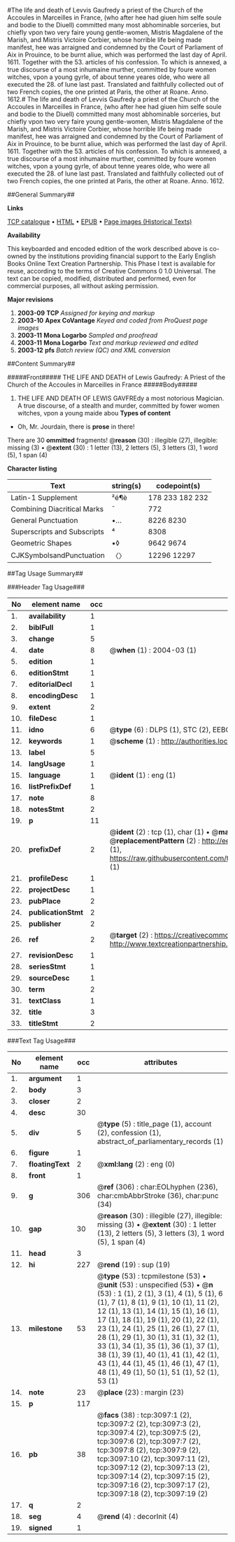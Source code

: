 #The life and death of Levvis Gaufredy a priest of the Church of the Accoules in Marceilles in France, (who after hee had giuen him selfe soule and bodie to the Diuell) committed many most abhominable sorceries, but chiefly vpon two very faire young gentle-women, Mistris Magdalene of the Marish, and Mistris Victoire Corbier, whose horrible life being made manifest, hee was arraigned and condemned by the Court of Parliament of Aix in Prouince, to be burnt aliue, which was performed the last day of April. 1611. Together with the 53. articles of his confession. To which is annexed, a true discourse of a most inhumaine murther, committed by foure women witches, vpon a young gyrle, of about tenne yeares olde, who were all executed the 28. of Iune last past. Translated and faithfully collected out of two French copies, the one printed at Paris, the other at Roane. Anno. 1612.#
The life and death of Levvis Gaufredy a priest of the Church of the Accoules in Marceilles in France, (who after hee had giuen him selfe soule and bodie to the Diuell) committed many most abhominable sorceries, but chiefly vpon two very faire young gentle-women, Mistris Magdalene of the Marish, and Mistris Victoire Corbier, whose horrible life being made manifest, hee was arraigned and condemned by the Court of Parliament of Aix in Prouince, to be burnt aliue, which was performed the last day of April. 1611. Together with the 53. articles of his confession. To which is annexed, a true discourse of a most inhumaine murther, committed by foure women witches, vpon a young gyrle, of about tenne yeares olde, who were all executed the 28. of Iune last past. Translated and faithfully collected out of two French copies, the one printed at Paris, the other at Roane. Anno. 1612.

##General Summary##

**Links**

[TCP catalogue](http://www.ota.ox.ac.uk/tcp/)  • 
[HTML](http://tei.it.ox.ac.uk/tcp/Texts-HTML/free/A01/A01558.html)  • 
[EPUB](http://tei.it.ox.ac.uk/tcp/Texts-EPUB/free/A01/A01558.epub) • 
[Page images (Historical Texts)](https://data.historicaltexts.jisc.ac.uk/view?pubId=eebo-99838709e&pageId=eebo-99838709e-3097-1)

**Availability**

This keyboarded and encoded edition of the
	       work described above is co-owned by the institutions
	       providing financial support to the Early English Books
	       Online Text Creation Partnership. This Phase I text is
	       available for reuse, according to the terms of Creative
	       Commons 0 1.0 Universal. The text can be copied,
	       modified, distributed and performed, even for
	       commercial purposes, all without asking permission.

**Major revisions**

1. __2003-09__ __TCP__ *Assigned for keying and markup*
1. __2003-10__ __Apex CoVantage__ *Keyed and coded from ProQuest page images*
1. __2003-11__ __Mona Logarbo__ *Sampled and proofread*
1. __2003-11__ __Mona Logarbo__ *Text and markup reviewed and edited*
1. __2003-12__ __pfs__ *Batch review (QC) and XML conversion*

##Content Summary##

#####Front#####
THE LIFE AND DEATH of Lewis Gaufredy: A Priest of the Church of the Accoules in Marceilles in France
#####Body#####

1. THE LIFE AND DEATH OF LEWIS GAVFREdy a most notorious Magician.
A true discourse, of a stealth and murder, committed by fower women witches, vpon a young maide abou
**Types of content**

  * Oh, Mr. Jourdain, there is **prose** in there!

There are 30 **ommitted** fragments! 
 @__reason__ (30) : illegible (27), illegible: missing (3)  •  @__extent__ (30) : 1 letter (13), 2 letters (5), 3 letters (3), 1 word (5), 1 span (4)

**Character listing**


|Text|string(s)|codepoint(s)|
|---|---|---|
|Latin-1 Supplement|²é¶è|178 233 182 232|
|Combining             Diacritical Marks|̄|772|
|General Punctuation|•…|8226 8230|
|Superscripts             and Subscripts|⁴|8308|
|Geometric Shapes|▪◊|9642 9674|
|CJKSymbolsandPunctuation|〈〉|12296 12297|

##Tag Usage Summary##

###Header Tag Usage###

|No|element name|occ|attributes|
|---|---|---|---|
|1.|__availability__|1||
|2.|__biblFull__|1||
|3.|__change__|5||
|4.|__date__|8| @__when__ (1) : 2004-03 (1)|
|5.|__edition__|1||
|6.|__editionStmt__|1||
|7.|__editorialDecl__|1||
|8.|__encodingDesc__|1||
|9.|__extent__|2||
|10.|__fileDesc__|1||
|11.|__idno__|6| @__type__ (6) : DLPS (1), STC (2), EEBO-CITATION (1), PROQUEST (1), VID (1)|
|12.|__keywords__|1| @__scheme__ (1) : http://authorities.loc.gov/ (1)|
|13.|__label__|5||
|14.|__langUsage__|1||
|15.|__language__|1| @__ident__ (1) : eng (1)|
|16.|__listPrefixDef__|1||
|17.|__note__|8||
|18.|__notesStmt__|2||
|19.|__p__|11||
|20.|__prefixDef__|2| @__ident__ (2) : tcp (1), char (1)  •  @__matchPattern__ (2) : ([0-9\-]+):([0-9IVX]+) (1), (.+) (1)  •  @__replacementPattern__ (2) : http://eebo.chadwyck.com/downloadtiff?vid=$1&page=$2 (1), https://raw.githubusercontent.com/textcreationpartnership/Texts/master/tcpchars.xml#$1 (1)|
|21.|__profileDesc__|1||
|22.|__projectDesc__|1||
|23.|__pubPlace__|2||
|24.|__publicationStmt__|2||
|25.|__publisher__|2||
|26.|__ref__|2| @__target__ (2) : https://creativecommons.org/publicdomain/zero/1.0/ (1), http://www.textcreationpartnership.org/docs/. (1)|
|27.|__revisionDesc__|1||
|28.|__seriesStmt__|1||
|29.|__sourceDesc__|1||
|30.|__term__|2||
|31.|__textClass__|1||
|32.|__title__|3||
|33.|__titleStmt__|2||


###Text Tag Usage###

|No|element name|occ|attributes|
|---|---|---|---|
|1.|__argument__|1||
|2.|__body__|3||
|3.|__closer__|2||
|4.|__desc__|30||
|5.|__div__|5| @__type__ (5) : title_page (1), account (2), confession (1), abstract_of_parliamentary_records (1)|
|6.|__figure__|1||
|7.|__floatingText__|2| @__xml:lang__ (2) : eng (0)|
|8.|__front__|1||
|9.|__g__|306| @__ref__ (306) : char:EOLhyphen (236), char:cmbAbbrStroke (36), char:punc (34)|
|10.|__gap__|30| @__reason__ (30) : illegible (27), illegible: missing (3)  •  @__extent__ (30) : 1 letter (13), 2 letters (5), 3 letters (3), 1 word (5), 1 span (4)|
|11.|__head__|3||
|12.|__hi__|227| @__rend__ (19) : sup (19)|
|13.|__milestone__|53| @__type__ (53) : tcpmilestone (53)  •  @__unit__ (53) : unspecified (53)  •  @__n__ (53) : 1 (1), 2 (1), 3 (1), 4 (1), 5 (1), 6 (1), 7 (1), 8 (1), 9 (1), 10 (1), 11 (2), 12 (1), 13 (1), 14 (1), 15 (1), 16 (1), 17 (1), 18 (1), 19 (1), 20 (1), 22 (1), 23 (1), 24 (1), 25 (1), 26 (1), 27 (1), 28 (1), 29 (1), 30 (1), 31 (1), 32 (1), 33 (1), 34 (1), 35 (1), 36 (1), 37 (1), 38 (1), 39 (1), 40 (1), 41 (1), 42 (1), 43 (1), 44 (1), 45 (1), 46 (1), 47 (1), 48 (1), 49 (1), 50 (1), 51 (1), 52 (1), 53 (1)|
|14.|__note__|23| @__place__ (23) : margin (23)|
|15.|__p__|117||
|16.|__pb__|38| @__facs__ (38) : tcp:3097:1 (2), tcp:3097:2 (2), tcp:3097:3 (2), tcp:3097:4 (2), tcp:3097:5 (2), tcp:3097:6 (2), tcp:3097:7 (2), tcp:3097:8 (2), tcp:3097:9 (2), tcp:3097:10 (2), tcp:3097:11 (2), tcp:3097:12 (2), tcp:3097:13 (2), tcp:3097:14 (2), tcp:3097:15 (2), tcp:3097:16 (2), tcp:3097:17 (2), tcp:3097:18 (2), tcp:3097:19 (2)|
|17.|__q__|2||
|18.|__seg__|4| @__rend__ (4) : decorInit (4)|
|19.|__signed__|1||
